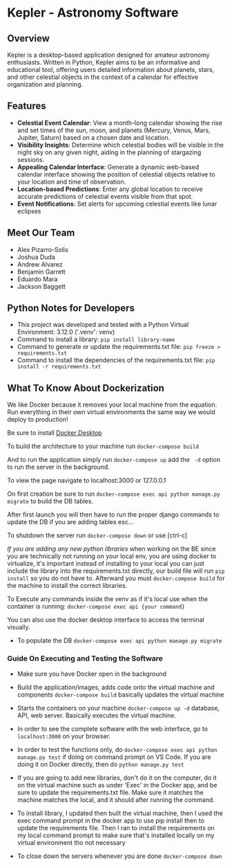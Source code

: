 # Kepler - Astronomy Software

## Overview
Kepler is a desktop-based application designed for amateur astronomy enthusiasts. Written in Python, Kepler aims to be an informative and educational tool, offering users detailed information about planets, stars, and other celestial objects in the context of a calendar for effective organization and planning. 

## Features
- **Celestial Event Calendar**: View a month-long calendar showing the rise and set times of the sun, moon, and planets (Mercury, Venus, Mars, Jupiter, Saturn) based on a chosen date and location.
- **Visibility Insights**: Determine which celestial bodies will be visible in the night sky on any given night, aiding in the planning of stargazing sessions.
- **Appealing Calendar Interface**: Generate a dynamic web-based calendar interface showing the position of celestial objects relative to your location and time of observation.
- **Location-based Predictions**: Enter any global location to receive accurate predictions of celestial events visible from that spot.
- **Event Notifications**: Set alerts for upcoming celestial events like lunar eclipses

## Meet Our Team
- Alex Pizarro-Solis
- Joshua Duda 
- Andrew Alvarez
- Benjamin Garrett
- Eduardo Mara
- Jackson Baggett

## Python Notes for Developers
- This project was developed and tested with a Python Virtual Environment: 3.12.0 ('.venv': venv)
- Command to install a library: `pip install library-name`
- Command to generate or update the requirements.txt file: `pip freeze > requirements.txt`
- Command to install the dependencies of the requirements.txt file: `pip install -r requirements.txt`

## What To Know About Dockerization
We like Docker because it removes your local machine from the equation. Run everything in their own virtual environments the same way we would deploy to production!

Be sure to install [Docker Desktop](https://www.docker.com/products/docker-desktop/)

To build the architecture to your machine run `docker-compose build`

And to run the application simply run `docker-compose up` add the ` -d` option to run the server in the background.

To view the page navigate to localhost:3000 or 127.0.0.1

On first creation be sure to run `docker-compose exec api python manage.py migrate` to build the DB tables.

After first launch you will then have to run the proper django commands to update the DB if you are adding tables esc...

To shutdown the server run `docker-compose down` or use [ctrl-c]

*If you are adding any new python libraries* when working on the BE since you are technically not running on your local env, you are using docker to virtualize, it's important instead of installing to your local you can just include the library into the requirements.txt directly, our build file will run `pip install` so you do not have to. Afterward you must `docker-compose build` for the machine to install the correct libraries.

To Execute any commands inside the venv as if it's local use when the container is running:
`docker-compose exec api {your command}`

You can also use the docker desktop interface to access the terminal visually.

- To populate the DB
`docker-compose exec api python manage.py migrate`

### Guide On Executing and Testing the Software 
- Make sure you have Docker open in the background

- Build the application/images, adds code onto the virtual machine and components `docker-compose build` basically updates the virtual machine 

- Starts the containers on your machine `docker-compose up -d` database, API, web server. Basically executes the virtual machine. 

- In order to see the complete software with the web interface, go to ` localhost:3000` on your browser.

- In order to test the functions only, do `docker-compose exec api python manage.py test` if doing on command prompt on VS Code. If you are doing it on Docker directly, then do `python manage.py test`

- If you are going to add new libraries, don't do it on the computer, do it on the virtual machine such as under 'Exec' in the Docker app, and be sure to update the requirements.txt file. Make sure it matches the machine matches the local, and it should after running the command. 

- To install library, I updated then built the virtual machine, then I used the exec command prompt in the docker app to use pip install then to update the requirements file. Then I ran to install the requirements on my local command prompt to make sure that's installed locally on my virtual environment tho not necessary

- To close down the servers whenever you are done `docker-compose down`



